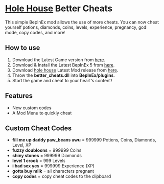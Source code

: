 # [Hole House](https://holehousecodes.com/) Better Cheats
This simple BepInEx mod allows the use of more cheats. You can now cheat yourself potions, diamonds, coins, levels, experience, pregnancy, god mode, copy codes, and more!

## How to use
1. Download the Latest Game version from [here](https://f95zone.to/threads/holehouse-v0-1-62-patreon-dotart.99037/).
2. Download & Install the Latest BepInEx 5 from [here](https://github.com/BepInEx/BepInEx/releases/latest).
3. Download [hole house](https://www.patreon.com/holehouseXD) Latest Mod release from [here](https://github.com/Official-Husko/HoleHouse-Better-Cheats/releases/latest).
4. Throw the **better_cheats.dll** into **BepInEx/plugins**.
5. Start the game and cheat to your heart's content!


## Features
* New custom codes  
* A Mod Menu to quickly cheat  


## Custom Cheat Codes

* **fill me up daddy paw_beans uwu** = 999999 Potions, Coins, Diamonds, Level, XP  
* **fuzzy doubloons** = 999999 Coins  
* **shiny stones** = 999999 Diamonds  
* **level 1 crook** = 999 Levels  
* **i had sex yes** = 999999 Experience (XP)  
* **gotta buy milk** = all characters pregnant  
* **copy codes** = copy cheat codes to the clipboard  

